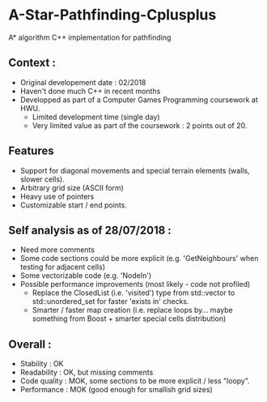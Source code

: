 # A-Star-Pathfinding-Cplusplus
A* algorithm C++ implementation for pathfinding

## Context :
- Original developement date : 02/2018
- Haven't done much C++ in recent months
- Developped as part of a Computer Games Programming coursework at HWU.
  - Limited development time (single day)
  - Very limited value as part of the coursework : 2 points out of 20.

## Features 
- Support for diagonal movements and special terrain elements (walls, slower cells).
- Arbitrary grid size (ASCII form)
- Heavy use of pointers
- Customizable start / end points.


## Self analysis as of 28/07/2018 :
  - Need more comments
  - Some code sections could be more explicit (e.g. 'GetNeighbours' when testing for adjacent cells)
  - Some vectorizable code (e.g. 'NodeIn')
  - Possible performance improvements (most likely - code not profiled)
    - Replace the ClosedList (i.e. 'visited') type from std::vector to std::unordered_set for faster 'exists in' checks.
    - Smarter / faster map creation (i.e. replace loops by... maybe something from Boost + smarter special cells distribution)

## Overall : 
- Stability    : OK
- Readability  : OK, but missing comments
- Code quality : MOK, some sections to be more explicit / less "loopy".
- Performance  : MOK (good enough for smallish grid sizes)
